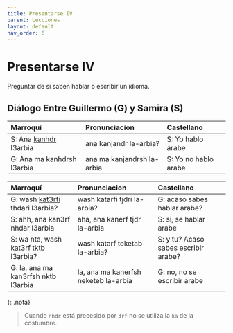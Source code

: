 ```yaml
---
title: Presentarse IV
parent: Lecciones
layout: default
nav_order: 6
---
```


# Presentarse IV

Preguntar de si saben hablar o escribir un idioma.

## Diálogo Entre Guillermo (G) y Samira (S)

| Marroquí                                     | Pronunciacion              | Castellano           |
|:---------------------------------------------|:---------------------------|:---------------------|
| S: Ana [kanhdr](../verbos/hablar.md) l3arbia | ana kanjandr la-arbia?     | S: Yo hablo árabe    |
| G: Ana ma kanhdrsh l3arbia                   | ana ma kanjandrsh la-arbia | S: Yo no hablo árabe |


| Marroquí                                              | Pronunciacion                        | Castellano                           |
|:------------------------------------------------------|:-------------------------------------|:-------------------------------------|
| G: wash [kat3rfi](../verbos/saber.md) thdari l3arbia? | wash katarfi tjdri la-arbia?         | G: acaso sabes hablar arabe?         |
| S: ahh, ana kan3rf nhdar l3arbia                      | aha, ana kanerf tjdr la-arbia        | S: si, se hablar arabe               |
| S: wa nta, wash kat3rf tktb l3arbia?                  | wash katarf teketab la-arbia?        | S: y tu? Acaso sabes escribir arabe? |
| G: la, ana ma kan3rfsh nktb l3arbia                   | la, ana ma kanerfsh neketeb la-arbia | G: no, no se escribir arabe          |

{: .nota}
> Cuando `nhdr` está precesido por `3rf` no se utiliza la `ka` de la costumbre.